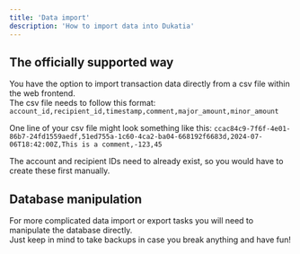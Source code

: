 ```yaml
---
title: 'Data import'
description: 'How to import data into Dukatia'
---
```


## The officially supported way

You have the option to import transaction data directly from a csv file within the web frontend.  
The csv file needs to follow this format:  
`account_id,recipient_id,timestamp,comment,major_amount,minor_amount`

One line of your csv file might look something like this:
`ccac84c9-7f6f-4e01-86b7-24fd1559aedf,51ed755a-1c60-4ca2-ba04-668192f6683d,2024-07-06T18:42:00Z,This is a comment,-123,45`

The account and recipient IDs need to already exist, so you would have to create these first manually.


## Database manipulation

For more complicated data import or export tasks you will need to manipulate the database directly.  
Just keep in mind to take backups in case you break anything and have fun!